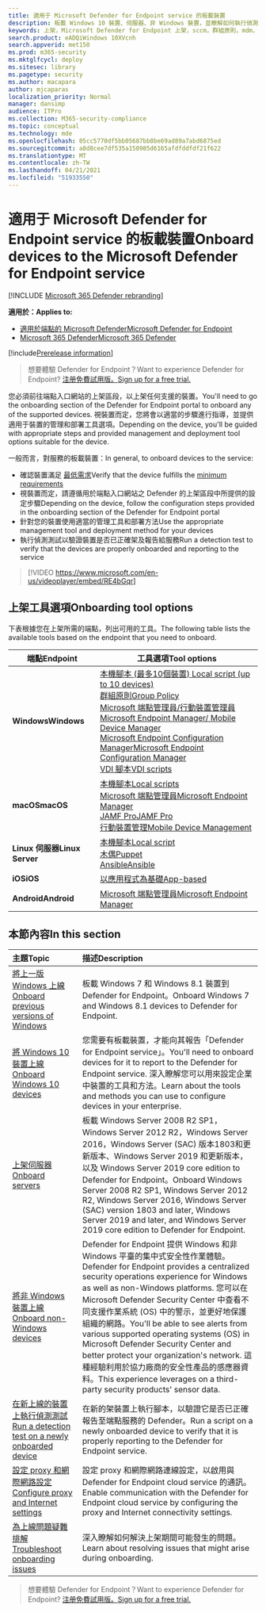 ```yaml
---
title: 適用于 Microsoft Defender for Endpoint service 的板載裝置
description: 板載 Windows 10 裝置、伺服器、非 Windows 裝置，並瞭解如何執行偵測測試。
keywords: 上架，Microsoft Defender for Endpoint 上架，sccm，群組原則，mdm，local script，偵測測試
search.product: eADQiWindows 10XVcnh
search.appverid: met150
ms.prod: m365-security
ms.mktglfcycl: deploy
ms.sitesec: library
ms.pagetype: security
ms.author: macapara
author: mjcaparas
localization_priority: Normal
manager: dansimp
audience: ITPro
ms.collection: M365-security-compliance
ms.topic: conceptual
ms.technology: mde
ms.openlocfilehash: 05cc5770df5bb05687bb8be69ad89a7abd6875ed
ms.sourcegitcommit: a8d8cee7df535a150985d6165afdfddfdf21f622
ms.translationtype: MT
ms.contentlocale: zh-TW
ms.lasthandoff: 04/21/2021
ms.locfileid: "51933550"
---
```

# <a name="onboard-devices-to-the-microsoft-defender-for-endpoint-service"></a><span data-ttu-id="03be2-104">適用于 Microsoft Defender for Endpoint service 的板載裝置</span><span class="sxs-lookup"><span data-stu-id="03be2-104">Onboard devices to the Microsoft Defender for Endpoint service</span></span>

[!INCLUDE [Microsoft 365 Defender rebranding](../../includes/microsoft-defender.md)]

<span data-ttu-id="03be2-105">**適用於：**</span><span class="sxs-lookup"><span data-stu-id="03be2-105">**Applies to:**</span></span>
- [<span data-ttu-id="03be2-106">適用於端點的 Microsoft Defender</span><span class="sxs-lookup"><span data-stu-id="03be2-106">Microsoft Defender for Endpoint</span></span>](https://go.microsoft.com/fwlink/p/?linkid=2154037)
- [<span data-ttu-id="03be2-107">Microsoft 365 Defender</span><span class="sxs-lookup"><span data-stu-id="03be2-107">Microsoft 365 Defender</span></span>](https://go.microsoft.com/fwlink/?linkid=2118804)

[!include[Prerelease information](../../includes/prerelease.md)]

><span data-ttu-id="03be2-108">想要體驗 Defender for Endpoint？</span><span class="sxs-lookup"><span data-stu-id="03be2-108">Want to experience Defender for Endpoint?</span></span> [<span data-ttu-id="03be2-109">注册免費試用版。</span><span class="sxs-lookup"><span data-stu-id="03be2-109">Sign up for a free trial.</span></span>](https://www.microsoft.com/microsoft-365/windows/microsoft-defender-atp?ocid=docs-wdatp-onboardconfigure-abovefoldlink)

<span data-ttu-id="03be2-110">您必須前往端點入口網站的上架區段，以上架任何支援的裝置。</span><span class="sxs-lookup"><span data-stu-id="03be2-110">You'll need to go the onboarding section of the Defender for Endpoint portal to onboard any of the supported devices.</span></span> <span data-ttu-id="03be2-111">視裝置而定，您將會以適當的步驟進行指導，並提供適用于裝置的管理和部署工具選項。</span><span class="sxs-lookup"><span data-stu-id="03be2-111">Depending on the device, you'll be guided with appropriate steps and provided management and deployment tool options suitable for the device.</span></span> 

<span data-ttu-id="03be2-112">一般而言，對服務的板載裝置：</span><span class="sxs-lookup"><span data-stu-id="03be2-112">In general, to onboard devices to the service:</span></span>

- <span data-ttu-id="03be2-113">確認裝置滿足 [最低需求](minimum-requirements.md)</span><span class="sxs-lookup"><span data-stu-id="03be2-113">Verify that the device fulfills the [minimum requirements](minimum-requirements.md)</span></span>
- <span data-ttu-id="03be2-114">視裝置而定，請遵循用於端點入口網站之 Defender 的上架區段中所提供的設定步驟</span><span class="sxs-lookup"><span data-stu-id="03be2-114">Depending on the device, follow the configuration steps provided in the onboarding section of the Defender for Endpoint portal</span></span>
- <span data-ttu-id="03be2-115">針對您的裝置使用適當的管理工具和部署方法</span><span class="sxs-lookup"><span data-stu-id="03be2-115">Use the appropriate management tool and deployment method for your devices</span></span>
- <span data-ttu-id="03be2-116">執行偵測測試以驗證裝置是否已正確架及報告給服務</span><span class="sxs-lookup"><span data-stu-id="03be2-116">Run a detection test to verify that the devices are properly onboarded and reporting to the service</span></span>

>[!VIDEO https://www.microsoft.com/en-us/videoplayer/embed/RE4bGqr]

## <a name="onboarding-tool-options"></a><span data-ttu-id="03be2-117">上架工具選項</span><span class="sxs-lookup"><span data-stu-id="03be2-117">Onboarding tool options</span></span>
<span data-ttu-id="03be2-118">下表根據您在上架所需的端點，列出可用的工具。</span><span class="sxs-lookup"><span data-stu-id="03be2-118">The following table lists the available tools based on the endpoint that you need to onboard.</span></span>

| <span data-ttu-id="03be2-119">端點</span><span class="sxs-lookup"><span data-stu-id="03be2-119">Endpoint</span></span>     | <span data-ttu-id="03be2-120">工具選項</span><span class="sxs-lookup"><span data-stu-id="03be2-120">Tool options</span></span>                       |
|--------------|------------------------------------------|
| <span data-ttu-id="03be2-121">**Windows**</span><span class="sxs-lookup"><span data-stu-id="03be2-121">**Windows**</span></span>  |  [<span data-ttu-id="03be2-122">本機腳本 (最多10個裝置) </span><span class="sxs-lookup"><span data-stu-id="03be2-122">Local script (up to 10 devices)</span></span>](configure-endpoints-script.md) <br>  [<span data-ttu-id="03be2-123">群組原則</span><span class="sxs-lookup"><span data-stu-id="03be2-123">Group Policy</span></span>](configure-endpoints-gp.md) <br>  [<span data-ttu-id="03be2-124">Microsoft 端點管理員/行動裝置管理員</span><span class="sxs-lookup"><span data-stu-id="03be2-124">Microsoft Endpoint Manager/ Mobile Device Manager</span></span>](configure-endpoints-mdm.md) <br>   [<span data-ttu-id="03be2-125">Microsoft Endpoint Configuration Manager</span><span class="sxs-lookup"><span data-stu-id="03be2-125">Microsoft Endpoint Configuration Manager</span></span>](configure-endpoints-sccm.md) <br> [<span data-ttu-id="03be2-126">VDI 腳本</span><span class="sxs-lookup"><span data-stu-id="03be2-126">VDI scripts</span></span>](configure-endpoints-vdi.md)   |
| <span data-ttu-id="03be2-127">**macOS**</span><span class="sxs-lookup"><span data-stu-id="03be2-127">**macOS**</span></span>    | [<span data-ttu-id="03be2-128">本機腳本</span><span class="sxs-lookup"><span data-stu-id="03be2-128">Local scripts</span></span>](mac-install-manually.md) <br> [<span data-ttu-id="03be2-129">Microsoft 端點管理員</span><span class="sxs-lookup"><span data-stu-id="03be2-129">Microsoft Endpoint Manager</span></span>](mac-install-with-intune.md) <br> [<span data-ttu-id="03be2-130">JAMF Pro</span><span class="sxs-lookup"><span data-stu-id="03be2-130">JAMF Pro</span></span>](mac-install-with-jamf.md) <br> [<span data-ttu-id="03be2-131">行動裝置管理</span><span class="sxs-lookup"><span data-stu-id="03be2-131">Mobile Device Management</span></span>](mac-install-with-other-mdm.md) |
| <span data-ttu-id="03be2-132">**Linux 伺服器**</span><span class="sxs-lookup"><span data-stu-id="03be2-132">**Linux Server**</span></span> | [<span data-ttu-id="03be2-133">本機腳本</span><span class="sxs-lookup"><span data-stu-id="03be2-133">Local script</span></span>](linux-install-manually.md) <br> [<span data-ttu-id="03be2-134">木偶</span><span class="sxs-lookup"><span data-stu-id="03be2-134">Puppet</span></span>](linux-install-with-puppet.md) <br> [<span data-ttu-id="03be2-135">Ansible</span><span class="sxs-lookup"><span data-stu-id="03be2-135">Ansible</span></span>](linux-install-with-ansible.md)|
| <span data-ttu-id="03be2-136">**iOS**</span><span class="sxs-lookup"><span data-stu-id="03be2-136">**iOS**</span></span>      | [<span data-ttu-id="03be2-137">以應用程式為基礎</span><span class="sxs-lookup"><span data-stu-id="03be2-137">App-based</span></span>](ios-install.md)                                |
| <span data-ttu-id="03be2-138">**Android**</span><span class="sxs-lookup"><span data-stu-id="03be2-138">**Android**</span></span>  | [<span data-ttu-id="03be2-139">Microsoft 端點管理員</span><span class="sxs-lookup"><span data-stu-id="03be2-139">Microsoft Endpoint Manager</span></span>](android-intune.md)               | 




## <a name="in-this-section"></a><span data-ttu-id="03be2-140">本節內容</span><span class="sxs-lookup"><span data-stu-id="03be2-140">In this section</span></span>
<span data-ttu-id="03be2-141">主題</span><span class="sxs-lookup"><span data-stu-id="03be2-141">Topic</span></span> | <span data-ttu-id="03be2-142">描述</span><span class="sxs-lookup"><span data-stu-id="03be2-142">Description</span></span>
:---|:---
[<span data-ttu-id="03be2-143">將上一版 Windows 上線</span><span class="sxs-lookup"><span data-stu-id="03be2-143">Onboard previous versions of Windows</span></span>](onboard-downlevel.md)| <span data-ttu-id="03be2-144">板載 Windows 7 和 Windows 8.1 裝置到 Defender for Endpoint。</span><span class="sxs-lookup"><span data-stu-id="03be2-144">Onboard Windows 7 and Windows 8.1 devices to Defender for Endpoint.</span></span> 
[<span data-ttu-id="03be2-145">將 Windows 10 裝置上線</span><span class="sxs-lookup"><span data-stu-id="03be2-145">Onboard Windows 10 devices</span></span>](configure-endpoints.md) | <span data-ttu-id="03be2-146">您需要有板載裝置，才能向其報告「Defender for Endpoint service」。</span><span class="sxs-lookup"><span data-stu-id="03be2-146">You'll need to onboard devices for it to report to the Defender for Endpoint service.</span></span> <span data-ttu-id="03be2-147">深入瞭解您可以用來設定企業中裝置的工具和方法。</span><span class="sxs-lookup"><span data-stu-id="03be2-147">Learn about the tools and methods you can use to configure devices in your enterprise.</span></span>
[<span data-ttu-id="03be2-148">上架伺服器</span><span class="sxs-lookup"><span data-stu-id="03be2-148">Onboard servers</span></span>](configure-server-endpoints.md) |  <span data-ttu-id="03be2-149">板載 Windows Server 2008 R2 SP1，Windows Server 2012 R2，Windows Server 2016，Windows Server (SAC) 版本1803和更新版本、Windows Server 2019 和更新版本，以及 Windows Server 2019 core edition to Defender for Endpoint。</span><span class="sxs-lookup"><span data-stu-id="03be2-149">Onboard Windows Server 2008 R2 SP1, Windows Server 2012 R2, Windows Server 2016, Windows Server (SAC) version 1803 and later, Windows Server 2019 and later, and Windows Server 2019 core edition to Defender for Endpoint.</span></span>
[<span data-ttu-id="03be2-150">將非 Windows 裝置上線</span><span class="sxs-lookup"><span data-stu-id="03be2-150">Onboard non-Windows devices</span></span>](configure-endpoints-non-windows.md) | <span data-ttu-id="03be2-151">Defender for Endpoint 提供 Windows 和非 Windows 平臺的集中式安全性作業體驗。</span><span class="sxs-lookup"><span data-stu-id="03be2-151">Defender for Endpoint provides a centralized security operations experience for Windows as well as non-Windows platforms.</span></span> <span data-ttu-id="03be2-152">您可以在 Microsoft Defender Security Center 中查看不同支援作業系統 (OS) 中的警示，並更好地保護組織的網路。</span><span class="sxs-lookup"><span data-stu-id="03be2-152">You'll be able to see alerts from various supported operating systems (OS) in Microsoft Defender Security Center and better protect your organization's network.</span></span> <span data-ttu-id="03be2-153">這種經驗利用於協力廠商的安全性產品的感應器資料。</span><span class="sxs-lookup"><span data-stu-id="03be2-153">This experience leverages on a third-party security products' sensor data.</span></span> 
[<span data-ttu-id="03be2-154">在新上線的裝置上執行偵測測試</span><span class="sxs-lookup"><span data-stu-id="03be2-154">Run a detection test on a newly onboarded device</span></span>](run-detection-test.md) | <span data-ttu-id="03be2-155">在新的架裝置上執行腳本，以驗證它是否已正確報告至端點服務的 Defender。</span><span class="sxs-lookup"><span data-stu-id="03be2-155">Run a script on a newly onboarded device to verify that it is properly reporting to the Defender for Endpoint service.</span></span>
[<span data-ttu-id="03be2-156">設定 proxy 和網際網路設定</span><span class="sxs-lookup"><span data-stu-id="03be2-156">Configure proxy and Internet settings</span></span>](configure-proxy-internet.md)| <span data-ttu-id="03be2-157">設定 proxy 和網際網路連線設定，以啟用與 Defender for Endpoint cloud service 的通訊。</span><span class="sxs-lookup"><span data-stu-id="03be2-157">Enable communication with the Defender for Endpoint cloud service by configuring the proxy and Internet connectivity settings.</span></span>
[<span data-ttu-id="03be2-158">為上線問題疑難排解</span><span class="sxs-lookup"><span data-stu-id="03be2-158">Troubleshoot onboarding issues</span></span>](troubleshoot-onboarding.md) | <span data-ttu-id="03be2-159">深入瞭解如何解決上架期間可能發生的問題。</span><span class="sxs-lookup"><span data-stu-id="03be2-159">Learn about resolving issues that might arise during onboarding.</span></span>

><span data-ttu-id="03be2-160">想要體驗 Defender for Endpoint？</span><span class="sxs-lookup"><span data-stu-id="03be2-160">Want to experience Defender for Endpoint?</span></span> [<span data-ttu-id="03be2-161">注册免費試用版。</span><span class="sxs-lookup"><span data-stu-id="03be2-161">Sign up for a free trial.</span></span>](https://www.microsoft.com/microsoft-365/windows/microsoft-defender-atp?ocid=docs-wdatp-onboardconfigure-belowfoldlink)
